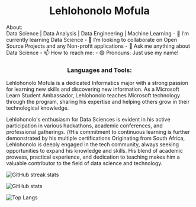 <h1 align="center">Lehlohonolo Mofula</h1
<h2 align="center">About:</h2> </br>
Data Science |  Data Analysis |  Data Engineering  | Machine Learning  
- 🌱 I’m currently learning Data Science
- 👯 I’m looking to collaborate on Open Source Projects and any Non-profit applications
- 💬 Ask me anything about Data Science
- 📫 How to reach me: 
- 😄 Pronouns: Just use my name!
<h3 align="center">Languages and Tools:</h3>
<P>Lehlohonolo Mofula is a dedicated Informatics major with a strong passion for learning new skills and discovering  new information. As a Microsoft Learn Student Ambassador, Lehlohonolo teaches Microsoft technology through the program, sharing his expertise and helping others grow in their technological knowledge.</P>
<p>Lehlohonolo's enthusiasm for Data Sciences is evident in his active participation in various hackathons, academic conferences, and professional gatherings. //<!-->His commitment to continuous learning is further demonstrated by his multiple certifications
Originating from South Africa, Lehlohonolo is deeply engaged in the tech community, always seeking opportunities to expand his knowledge and skills. His blend of academic prowess, practical experience, and dedication to teaching makes him a valuable contributor to the field of data science and technology.</P>
  
![GitHub streak stats](https://github-readme-streak-stats.herokuapp.com/?user=LehlohonoloMofula) 

![GitHub stats](https://github-readme-stats.vercel.app/api?username=LehlohonoloMofula&show_icons=true)  

![Top Langs](https://github-readme-stats.vercel.app/api/top-langs/?username=LehlohonoloMofula)
